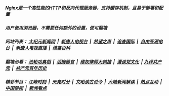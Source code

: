 ##### Nginx是一个高性能的HTTP和反向代理服务器，支持缓存机制，且易于部署和配置

##### 用户使用浏览器，不需要任何额外的设置，便可翻墙

##### 网站列表： [大纪元新闻网](http://165.227.11.172:10080/) &nbsp;|&nbsp; [新唐人电视台](http://165.227.11.172:8000/) &nbsp;|&nbsp; [希望之声](http://165.227.11.172:8200/) &nbsp;|&nbsp; [追查国际](http://165.227.11.172:10010/) &nbsp;|&nbsp; [自由亚洲电台](http://165.227.11.172:9800/) &nbsp;|&nbsp; [新唐人电视直播](http://165.227.11.172/) &nbsp;|&nbsp; [维基百科](http://165.227.11.172:8100/) 

##### 翻墙必看： [法轮功真相](http://165.227.11.172:10000/videos/truth.html) &nbsp;|&nbsp; [活摘器官](http://165.227.11.172:10000/videos/res/Organs/) &nbsp;|&nbsp; [维权律师大抓捕](http://165.227.11.172:10000/videos/709/) &nbsp;|&nbsp; [漫谈党文化](http://165.227.11.172:10000/videos/ccp.html) &nbsp;| [九评共产党](http://165.227.11.172:10000/videos/jiuping/) &nbsp;|&nbsp; [共产党百年历史](http://165.227.11.172:10000/videos/ccp.html)

##### 精彩节目： [江峰时刻](http://165.227.11.172/today-in-history/) &nbsp;|&nbsp; [天亮时分](http://165.227.11.172/tianliang/) &nbsp;|&nbsp; [文昭谈古论今](http://165.227.11.172/wenzhao/) &nbsp;|&nbsp; [大陆新闻解读](http://165.227.11.172/ntdtv-comedy/) &nbsp;|&nbsp; [热点互动](http://165.227.11.172/ntdtv-rdhd/) &nbsp;|&nbsp; [中国禁闻](http://165.227.11.172/ntdtv-news/) &nbsp;|&nbsp; [新闻看点](http://165.227.11.172/news-insight/)
